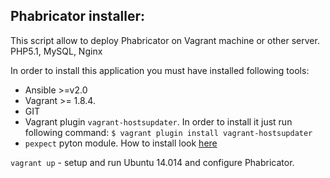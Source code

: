 ## Phabricator installer:
This script allow to deploy Phabricator on Vagrant machine or other server. 
PHP5.1, MySQL, Nginx

In order to install this application you must have installed following tools:

- Ansible >=v2.0
- Vagrant >= 1.8.4.
- GIT
- Vagrant plugin `vagrant-hostsupdater`. In order to install it just run following command: `$ vagrant plugin install vagrant-hostsupdater`
- `pexpect` pyton module. How to install look [here](https://github.com/pexpect/pexpect) 

`vagrant up` - setup and run Ubuntu 14.014 and configure Phabricator.

